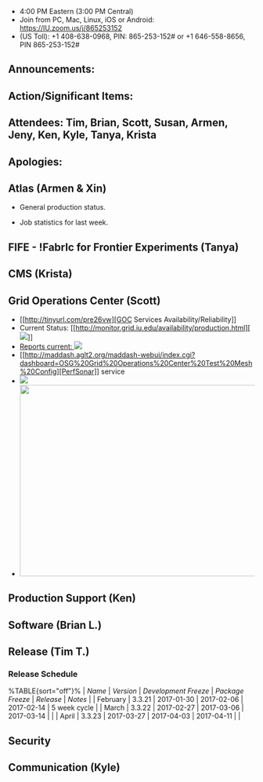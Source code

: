    * 4:00 PM Eastern (3:00 PM Central)
   * Join from PC, Mac, Linux, iOS or Android: https://IU.zoom.us/j/865253152
   * (US Toll): +1 408-638-0968, PIN: 865-253-152# or +1 646-558-8656, PIN 865-253-152#

## Announcements: 

## Action/Significant Items: 

## Attendees: Tim, Brian, Scott, Susan, Armen, Jeny, Ken, Kyle, Tanya, Krista

## Apologies:

## Atlas (Armen & Xin)  

   * General production status. 
      
   * Job statistics for last week.     


## FIFE - !FabrIc for Frontier Experiments (Tanya)

## CMS (Krista)

## Grid Operations Center (Scott)
  * [[http://tinyurl.com/pre26vw][GOC Services Availability/Reliability]]
   * Current Status: [[http://monitor.grid.iu.edu/availability/production.html][<img src="http://monitor.grid.iu.edu/availability/production_status.png">]]
   * <a href="http://reports.grid.iu.edu/reports/">Reports current: <img src="http://steige.grid.iu.edu/steige/status_reports.png"></a>
   * [[http://maddash.aglt2.org/maddash-webui/index.cgi?dashboard=OSG%20Grid%20Operations%20Center%20Test%20Mesh%20Config][PerfSonar]] service
   * <img src="http://gratiaweb1.grid.iu.edu/gratiastatic/today/osg_wall_hours.png"/>
   * <img src="http://osg-flock.grid.iu.edu/monitoring/condor/condor_7day.png" width='630' height='390'  /><br>

## Production Support (Ken)

## Software (Brian L.)


## Release (Tim T.)
### Release Schedule
%TABLE{sort="off"}%
| *Name* | *Version* | *Development Freeze* | *Package Freeze* | *Release* | *Notes* |
| February | 3.3.21 | 2017-01-30 | 2017-02-06 | 2017-02-14 | 5 week cycle |
| March | 3.3.22 | 2017-02-27 | 2017-03-06 | 2017-03-14 | |
| April | 3.3.23 | 2017-03-27 | 2017-04-03 | 2017-04-11 | |

## Security

## Communication (Kyle)
